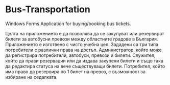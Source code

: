 # Bus-Transportation
Windows Forms Application for buying/booking bus tickets.

  Целта на приложението е да позволява да се закупуват или резервират билети за автобусни превози между областните градове в България. Приложението е изготвено с чисто учебна цел. 
  Зададени са три типа потребители с различни права на достъп. Администратор, който може да регистрира потребители, автобуси, превози и билети. Служител, който да прави резервации или да издава закупени билети и също така да редактира статуса на вече съществуващи билети. Потребител, който има право да резервира по 1  билет на превоз, с възможност за избиране на седалката.
